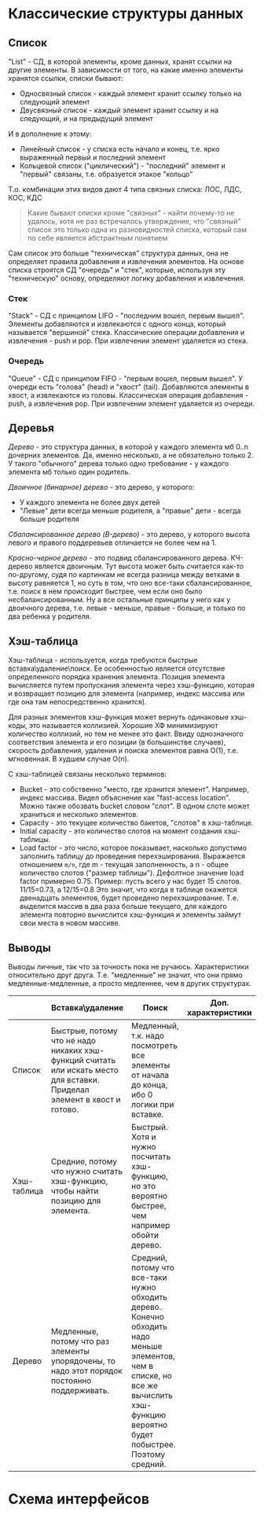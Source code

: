 # Классические структуры данных

## Список

"List" - СД, в которой элементы, кроме данных, хранят ссылки на другие элементы. В зависимости от того, на какие именно элементы хранятся ссылки, списки бывают:

* Односвязный список - каждый элемент хранит ссылку только на следующий элемент
* Двусвязный список - каждый элемент хранит ссылку и на следующий, и на предыдущий элемент

И в дополнение к этому:

* Линейный список - у списка есть начало и конец, т.е. ярко выраженный первый и последний элемент
* Кольцевой список ("циклический") - "последний" элемент и "первый" связаны, т.е. образуется этакое "кольцо"

Т.о. комбинации этих видов дают 4 типа связных списка: ЛОС, ЛДС, КОС, КДС

> Какие бывают списки кроме "связных" - найти почему-то не удалось, хотя не раз встречалось утверждение, что "связный" список это только одна из разновидностей списка, который сам по себе является абстрактным понятием

Сам список это больше "техническая" структура данных, она не определяет правила добавления и извлечения элементов. На основе списка строятся СД "очередь" и "стек", которые, используя эту "техническую" основу, определяют логику добавления и извлечения.

### Стек

"Stack" - СД с принципом LIFO - "последним вошел, первым вышел". Элементы добавляются и извлекаются с одного конца, который называется "вершиной" стека. Классические операции добавления и извлечения - push и pop. При извлечении элемент удаляется из стека.

### Очередь

"Queue" - СД с принципом FIFO - "первым вошел, первым вышел". У очереди есть "голова" (head) и "хвост" (tail). Добавляются элементы в хвост, а извлекаются из головы. Классическая операция добавления - push, а извлечения pop. При извлечении элемент удаляется из очереди.

## Деревья

*Дерево* - это структура данных, в которой у каждого элемента мб 0..n дочерних элементов. Да, именно несколько, а не обязательно только 2. У такого "обычного" дерева только одно требование - у каждого элемента мб только один родитель.

*Двоичное (бинарное) дерево* - это дерево, у которого:

* У каждого элемента не более двух детей
* "Левые" дети всегда меньше родителя, а "правые" дети - всегда больше родителя

*Сбалансированное дерево (B-дерево)* - это дерево, у которого высота левого и правого поддеревьев отличается не более чем на 1.

*Красно-черное дерево* - это подвид сбалансированного дерева. КЧ-дерево является двоичным. Тут высота может быть считается как-то по-другому, судя по картинкам не всегда разница между ветками в высоту равняется 1, но суть в том, что оно все-таки сбалансированное, т.е. поиск в нем происходит быстрее, чем если оно было несбалансированным. Ну а все остальные принципы у него как у двоичного дерева, т.е. левые - меньше, правые - больше, и только по два ребенка у родителя.

## Хэш-таблица

Хэш-таблица - используется, когда требуются быстрые вставка\удаление\поиск. Ее особенностью является отсутствие определенного порядка хранения элемента. Позиция элемента вычисляется путем пропускания элемента через хэш-функцию, которая и возвращает позицию для элемента (например, индекс массива или где она там непосредственно хранится). 

Для разных элементов хэш-функция может вернуть одинаковые хэш-коды, это называется коллизией. Хорошие ХФ минимизируют количество коллизий, но тем не менее это факт. Ввиду однозначного соответствия элемента и его позиции (в большинстве случаев), скорость добавления, удаления и поиска элементов равна O(1), т.е. мгновенная. В худшем случае O(n).

С хэш-таблицей связаны несколько терминов:

* Bucket - это собственно "место, где хранится элемент". Например, индекс массива. Видел объяснение как "fast-access location". Можно также обозвать bucket словом "слот". В одном слоте может храниться и несколько элементов.
* Capacity - это текущее количество бакетов, "слотов" в хэш-таблице.
* Initial capacity - это количество слотов на момент создания хэш-таблицы.
* Load factor - это число, которое показывает, насколько допустимо заполнить таблицу до проведения перехэширования. Выражается отношением `m/n`, где m - текущая заполненность, а n - общее количество слотов ("размер таблицы"). Дефолтное значение load factor примерно 0.75. Пример: пусть всего у нас будет 15 слотов. 11/15=0.73, а 12/15=0.8 Это значит, что когда в таблице окажется двенадцать элементов, будет проведено перехэширование. Т.е. выделится массив в два раза больше текущего, для каждого элемента повторно вычислится хэш-функция и элементы займут свои места в новом массиве.

## Выводы

Выводы личные, так что за точность пока не ручаюсь. Характеристики относительно друг друга. Т.е. "медленные" не значит, что они прямо медленные-медленные, а просто медленнее, чем в других структурах.

|             | Вставка\удаление                                             | Поиск                                                        | Доп. характеристики |
| ----------- | ------------------------------------------------------------ | ------------------------------------------------------------ | ------------------- |
| Список      | Быстрые, потому что не надо никаких хэш-функций считать или искать место для вставки. Приделал элемент в хвост и готово. | Медленный, т.к. надо посмотреть все элементы от начала до конца, ибо 0 логики при вставке. |                     |
| Хэш-таблица | Средние, потому что нужно считать хэш-функцию, чтобы найти позицию для элемента. | Быстрый. Хотя и нужно посчитать хэш-функцию, но это вероятно быстрее, чем например обойти дерево. |                     |
| Дерево      | Медленные, потому что раз элементы упорядочены, то надо этот порядок постоянно поддерживать. | Средний, потому что все-таки нужно обходить дерево. Конечно обходить надо меньше элементов, чем в списке, но все же вычислить хэш-функцию вероятно будет побыстрее. Поэтому средний. |                     |

# Схема интерфейсов